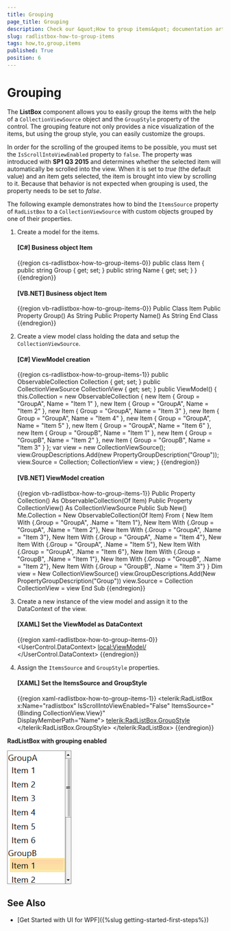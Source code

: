 ```yaml
---
title: Grouping
page_title: Grouping
description: Check our &quot;How to group items&quot; documentation article for the RadListBox {{ site.framework_name }} control.
slug: radlistbox-how-to-group-items
tags: how,to,group,items
published: True
position: 6
---
```


# Grouping

The __ListBox__ component allows you to easily group the items with the help of a `CollectionViewSource` object and the `GroupStyle` property of the control. The grouping feature not only provides a nice visualization of the items, but using the group style, you can easily customize the groups.

In order for the scrolling of the grouped items to be possible, you must set the `IsScrollIntoViewEnabled` property to `false`. The property was introduced with __SP1 Q3 2015__ and determines whether the selected item will automatically be scrolled into the view. When it is set to *true* (the default value) and an item gets selected, the item is brought into view by scrolling to it. Because that behavior is not expected when grouping is used, the property needs to be set to *false*.

The following example demonstrates how to bind the `ItemsSource` property of `RadListBox` to a `CollectionViewSource` with custom objects grouped by one of their properties.

1. Create a model for the items.

	#### __[C#] Business object Item__  
	{{region cs-radlistbox-how-to-group-items-0}}
		public class Item
		{
			public string Group { get; set; }
			public string Name { get; set; }
		}
	{{endregion}}

	#### __[VB.NET] Business object Item__  
	{{region vb-radlistbox-how-to-group-items-0}}
		Public Class Item
			Public Property Group() As String
			Public Property Name() As String
		End Class
	{{endregion}}

2. Create a view model class holding the data and setup the `CollectionViewSource`. 

	#### __[C#] ViewModel creation__  
	{{region cs-radlistbox-how-to-group-items-1}}
		public ObservableCollection<Item> Collection { get; set; }
		public CollectionViewSource CollectionView { get; set; }
		public ViewModel()
		{
			this.Collection = new ObservableCollection<Item>
			{
				new Item { Group = "GroupA", Name = "Item 1" },
				new Item { Group = "GroupA", Name = "Item 2" },
				new Item { Group = "GroupA", Name = "Item 3" },
				new Item { Group = "GroupA", Name = "Item 4" },
				new Item { Group = "GroupA", Name = "Item 5" },
				new Item { Group = "GroupA", Name = "Item 6" },
				new Item { Group = "GroupB", Name = "Item 1" },
				new Item { Group = "GroupB", Name = "Item 2" },
				new Item { Group = "GroupB", Name = "Item 3" }
			};
			var view = new CollectionViewSource();
			view.GroupDescriptions.Add(new PropertyGroupDescription("Group"));
			view.Source = Collection;
			CollectionView = view;
		}
	{{endregion}}

	#### __[VB.NET] ViewModel creation__  
	{{region vb-radlistbox-how-to-group-items-1}}
		Public Property Collection() As ObservableCollection(Of Item)
		Public Property CollectionView() As CollectionViewSource
		Public Sub New()
			Me.Collection = New ObservableCollection(Of Item) From {
				New Item With {.Group = "GroupA", .Name = "Item 1"},
				New Item With {.Group = "GroupA", .Name = "Item 2"},
				New Item With {.Group = "GroupA", .Name = "Item 3"},
				New Item With {.Group = "GroupA", .Name = "Item 4"},
				New Item With {.Group = "GroupA", .Name = "Item 5"},
				New Item With {.Group = "GroupA", .Name = "Item 6"},
				New Item With {.Group = "GroupB", .Name = "Item 1"},
				New Item With {.Group = "GroupB", .Name = "Item 2"},
				New Item With {.Group = "GroupB", .Name = "Item 3"}
			}
			Dim view = New CollectionViewSource()
			view.GroupDescriptions.Add(New PropertyGroupDescription("Group"))
			view.Source = Collection
			CollectionView = view
		End Sub
	{{endregion}}

3. Create a new instance of the view model and assign it to the DataContext of the view.

	#### __[XAML] Set the ViewModel as DataContext__  
	{{region xaml-radlistbox-how-to-group-items-0}}
		<UserControl.DataContext>
			<local:ViewModel/>
		</UserControl.DataContext>
	{{endregion}}

4. Assign the `ItemsSource` and `GroupStyle` properties.

	#### __[XAML] Set the ItemsSource and GroupStyle__  
	{{region xaml-radlistbox-how-to-group-items-1}}
		<telerik:RadListBox x:Name="radlistbox" IsScrollIntoViewEnabled="False"
								ItemsSource="{Binding CollectionView.View}"  
								DisplayMemberPath="Name">
			<telerik:RadListBox.GroupStyle>
				<GroupStyle/>
			</telerik:RadListBox.GroupStyle>
		</telerik:RadListBox>
	{{endregion}}

__RadListBox with grouping enabled__

![A picture showing RadListBox with its data grouped](images/radlistbox_how_to_group_items_01.png)
	
## See Also  
* [Get Started with UI for WPF]({%slug getting-started-first-steps%})